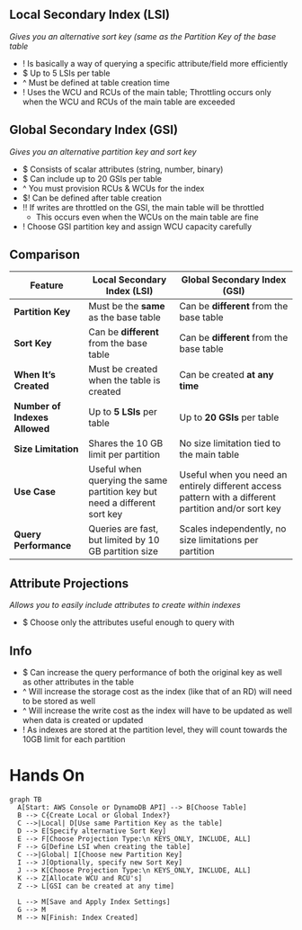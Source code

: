 
## Local Secondary Index (LSI)
*Gives you an alternative sort key (same as the Partition Key of the base table*
- ! Is basically a way of querying a specific attribute/field more efficiently
- $ Up to 5 LSIs per table
- ^ Must be defined at table creation time
- ! Uses the WCU and RCUs of the main table; Throttling occurs only when the WCU and RCUs of the main table are exceeded

## Global Secondary Index (GSI)
*Gives you an alternative partition key and sort key*
- $ Consists of scalar attributes (string, number, binary)
- $ Can include up to 20 GSIs per table
- ^ You must provision RCUs & WCUs for the index
- $! Can be defined after table creation
- !! If writes are throttled on the GSI, the main table will be throttled
	- This occurs even when the WCUs on the main table are fine
- ! Choose GSI partition key and assign WCU capacity carefully
## Comparison
| **Feature**                   | **Local Secondary Index (LSI)**                                           | **Global Secondary Index (GSI)**                                                                     |
| ----------------------------- | ------------------------------------------------------------------------- | ---------------------------------------------------------------------------------------------------- |
| **Partition Key**             | Must be the **same** as the base table                                    | Can be **different** from the base table                                                             |
| **Sort Key**                  | Can be **different** from the base table                                  | Can be **different** from the base table                                                             |
| **When It’s Created**         | Must be created when the table is created                                 | Can be created **at any time**                                                                       |
| **Number of Indexes Allowed** | Up to **5 LSIs** per table                                                | Up to **20 GSIs** per table                                                                          |
| **Size Limitation**           | Shares the 10 GB limit per partition                                      | No size limitation tied to the main table                                                            |
| **Use Case**                  | Useful when querying the same partition key but need a different sort key | Useful when you need an entirely different access pattern with a different partition and/or sort key |
| **Query Performance**         | Queries are fast, but limited by 10 GB partition size                     | Scales independently, no size limitations per partition                                              |
## Attribute Projections
*Allows you to easily include attributes to create within indexes*
- $ Choose only the attributes useful enough to query with

## Info
- $ Can increase the query performance of both the original key as well as other attributes in the table
- ^ Will increase the storage cost as the index (like that of an RD) will need to be stored as well
- ^ Will increase the write cost as the index will have to be updated as well when data is created or updated
- ! As indexes are stored at the partition level, they will count towards the 10GB limit for each partition

# Hands On
```mermaid
graph TB
  A[Start: AWS Console or DynamoDB API] --> B[Choose Table]
  B --> C{Create Local or Global Index?}
  C -->|Local| D[Use same Partition Key as the table]
  D --> E[Specify alternative Sort Key]
  E --> F[Choose Projection Type:\n KEYS_ONLY, INCLUDE, ALL]
  F --> G[Define LSI when creating the table]
  C -->|Global| I[Choose new Partition Key]
  I --> J[Optionally, specify new Sort Key]
  J --> K[Choose Projection Type:\n KEYS_ONLY, INCLUDE, ALL]
  K --> Z[Allocate WCU and RCU's]
  Z --> L[GSI can be created at any time]
  
  L --> M[Save and Apply Index Settings]
  G --> M
  M --> N[Finish: Index Created]
```
